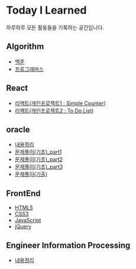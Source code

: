 # Today I Learned
하루하루 모든 활동들을 기록하는 공간입니다.

## Algorithm
- [백준](https://github.com/NanoKim/Algorithm/tree/main/%EB%B0%B1%EC%A4%80)
- [프로그래머스](https://github.com/NanoKim/Algorithm/tree/main/%ED%94%84%EB%A1%9C%EA%B7%B8%EB%9E%98%EB%A8%B8%EC%8A%A4/unrated)

## React
- [리액트(개인프로젝트1 : Simple Counter)](https://github.com/NanoKim/TIL/tree/main/React/react-project01)
- [리액트(개인프로젝트2 : To Do List)](https://github.com/NanoKim/TIL/tree/main/React/react-project02)

## oracle
- [내용정리](https://github.com/NanoKim/TIL/blob/main/oracle/%EB%82%B4%EC%9A%A9%EC%A0%95%EB%A6%AC.md)
- [문제풀이(기초)_part1](https://github.com/NanoKim/TIL/blob/main/oracle/%EB%AC%B8%EC%A0%9C%ED%92%80%EC%9D%B4(%EA%B8%B0%EC%B4%88)_part1.md)
- [문제풀이(기초)_part2](https://github.com/NanoKim/TIL/blob/main/oracle/%EB%AC%B8%EC%A0%9C%ED%92%80%EC%9D%B4(%EA%B8%B0%EC%B4%88)_part2.md)
- [문제풀이(기초)_part3](https://github.com/NanoKim/TIL/blob/main/oracle/%EB%AC%B8%EC%A0%9C%ED%92%80%EC%9D%B4(%EA%B8%B0%EC%B4%88)_part3.md)
- [문제풀이(기출)](https://github.com/NanoKim/TIL/blob/main/oracle/%EB%AC%B8%EC%A0%9C%ED%92%80%EC%9D%B4(%EA%B8%B0%EC%B6%9C).md)

## FrontEnd
- [HTML5](https://github.com/NanoKim/TIL/blob/main/FrontEnd/HTML5/%EB%82%B4%EC%9A%A9%EC%A0%95%EB%A6%AC.md)
- [CSS3](https://github.com/NanoKim/TIL/blob/main/FrontEnd/CSS3/%EB%82%B4%EC%9A%A9%EC%A0%95%EB%A6%AC.md)
- [JavaScript](https://github.com/NanoKim/TIL/blob/main/FrontEnd/JavaScript/%EB%82%B4%EC%9A%A9%EC%A0%95%EB%A6%AC.md)
- [jQuery](https://github.com/NanoKim/TIL/blob/main/FrontEnd/jQuery/%EB%82%B4%EC%9A%A9%EC%A0%95%EB%A6%AC.md)

## Engineer Information Processing
- [내용정리](https://github.com/NanoKim/TIL/blob/main/Engineer%20Information%20Processing/%EB%82%B4%EC%9A%A9%EC%A0%95%EB%A6%AC.md)

<!--
## TBU
- 
-->

